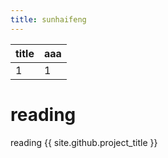 ```yaml
---
title: sunhaifeng
---
```


title|aaa
---|---
1|1

# reading
reading
{{ site.github.project_title }}

